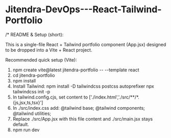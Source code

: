 # Jitendra-DevOps---React-Tailwind-Portfolio

/*
README & Setup (short):

This is a single-file React + Tailwind portfolio component (App.jsx) designed to be dropped into a Vite + React project.

Recommended quick setup (Vite):
1. npm create vite@latest jitendra-portfolio -- --template react
2. cd jitendra-portfolio
3. npm install
4. Install Tailwind:
   npm install -D tailwindcss postcss autoprefixer
   npx tailwindcss init -p
5. In tailwind.config.cjs, set content to ['./index.html','./src/**/*.{js,jsx,ts,tsx}']
6. In ./src/index.css add:
   @tailwind base;
   @tailwind components;
   @tailwind utilities;
7. Replace ./src/App.jsx with this file content and ./src/main.jsx stays default.
8. npm run dev